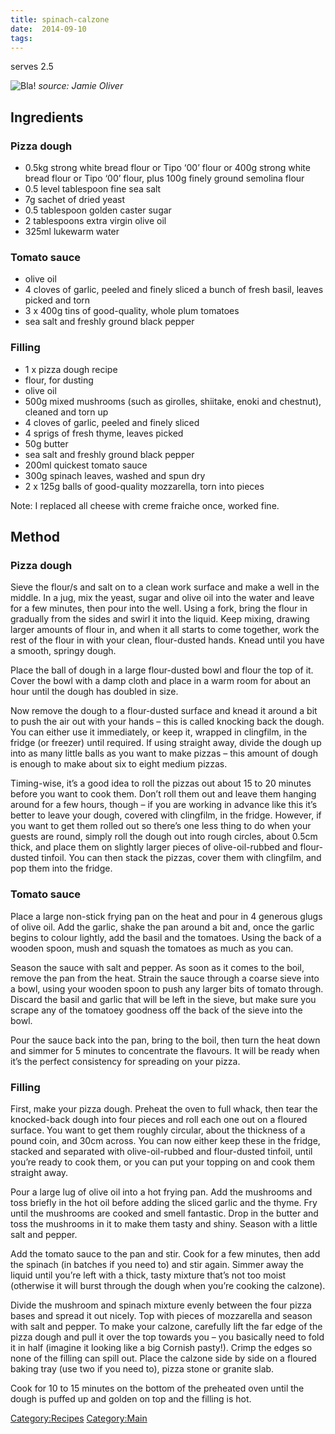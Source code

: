 ```yaml
---
title: spinach-calzone
date:  2014-09-10
tags:
---
```

serves 2.5

![Bla!](Spinach_calzone.jpg "fig:Bla!") *source: Jamie Oliver*

Ingredients
-----------

### Pizza dough

-   0.5kg strong white bread flour or Tipo ‘00’ flour or 400g strong
    white bread flour or Tipo ‘00’ flour, plus 100g finely ground
    semolina flour
-   0.5 level tablespoon fine sea salt
-   7g sachet of dried yeast
-   0.5 tablespoon golden caster sugar
-   2 tablespoons extra virgin olive oil
-   325ml lukewarm water

### Tomato sauce

-   olive oil
-   4 cloves of garlic, peeled and finely sliced a bunch of fresh basil,
    leaves picked and torn
-   3 x 400g tins of good-quality, whole plum tomatoes
-   sea salt and freshly ground black pepper

### Filling

-   1 x pizza dough recipe
-   flour, for dusting
-   olive oil
-   500g mixed mushrooms (such as girolles, shiitake, enoki and
    chestnut), cleaned and torn up
-   4 cloves of garlic, peeled and finely sliced
-   4 sprigs of fresh thyme, leaves picked
-   50g butter
-   sea salt and freshly ground black pepper
-   200ml quickest tomato sauce
-   300g spinach leaves, washed and spun dry
-   2 x 125g balls of good-quality mozzarella, torn into pieces

Note: I replaced all cheese with creme fraiche once, worked fine.

Method
------

### Pizza dough

Sieve the flour/s and salt on to a clean work surface and make a well in
the middle. In a jug, mix the yeast, sugar and olive oil into the water
and leave for a few minutes, then pour into the well. Using a fork,
bring the flour in gradually from the sides and swirl it into the
liquid. Keep mixing, drawing larger amounts of flour in, and when it all
starts to come together, work the rest of the flour in with your clean,
flour-dusted hands. Knead until you have a smooth, springy dough.

Place the ball of dough in a large flour-dusted bowl and flour the top
of it. Cover the bowl with a damp cloth and place in a warm room for
about an hour until the dough has doubled in size.

Now remove the dough to a flour-dusted surface and knead it around a bit
to push the air out with your hands – this is called knocking back the
dough. You can either use it immediately, or keep it, wrapped in
clingfilm, in the fridge (or freezer) until required. If using straight
away, divide the dough up into as many little balls as you want to make
pizzas – this amount of dough is enough to make about six to eight
medium pizzas.

Timing-wise, it’s a good idea to roll the pizzas out about 15 to 20
minutes before you want to cook them. Don’t roll them out and leave them
hanging around for a few hours, though – if you are working in advance
like this it’s better to leave your dough, covered with clingfilm, in
the fridge. However, if you want to get them rolled out so there’s one
less thing to do when your guests are round, simply roll the dough out
into rough circles, about 0.5cm thick, and place them on slightly larger
pieces of olive-oil-rubbed and flour-dusted tinfoil. You can then stack
the pizzas, cover them with clingfilm, and pop them into the fridge.

### Tomato sauce

Place a large non-stick frying pan on the heat and pour in 4 generous
glugs of olive oil. Add the garlic, shake the pan around a bit and, once
the garlic begins to colour lightly, add the basil and the tomatoes.
Using the back of a wooden spoon, mush and squash the tomatoes as much
as you can.

Season the sauce with salt and pepper. As soon as it comes to the boil,
remove the pan from the heat. Strain the sauce through a coarse sieve
into a bowl, using your wooden spoon to push any larger bits of tomato
through. Discard the basil and garlic that will be left in the sieve,
but make sure you scrape any of the tomatoey goodness off the back of
the sieve into the bowl.

Pour the sauce back into the pan, bring to the boil, then turn the heat
down and simmer for 5 minutes to concentrate the flavours. It will be
ready when it’s the perfect consistency for spreading on your pizza.

### Filling

First, make your pizza dough. Preheat the oven to full whack, then tear
the knocked-back dough into four pieces and roll each one out on a
floured surface. You want to get them roughly circular, about the
thickness of a pound coin, and 30cm across. You can now either keep
these in the fridge, stacked and separated with olive-oil-rubbed and
flour-dusted tinfoil, until you’re ready to cook them, or you can put
your topping on and cook them straight away.

Pour a large lug of olive oil into a hot frying pan. Add the mushrooms
and toss briefly in the hot oil before adding the sliced garlic and the
thyme. Fry until the mushrooms are cooked and smell fantastic. Drop in
the butter and toss the mushrooms in it to make them tasty and shiny.
Season with a little salt and pepper.

Add the tomato sauce to the pan and stir. Cook for a few minutes, then
add the spinach (in batches if you need to) and stir again. Simmer away
the liquid until you’re left with a thick, tasty mixture that’s not too
moist (otherwise it will burst through the dough when you’re cooking the
calzone).

Divide the mushroom and spinach mixture evenly between the four pizza
bases and spread it out nicely. Top with pieces of mozzarella and season
with salt and pepper. To make your calzone, carefully lift the far edge
of the pizza dough and pull it over the top towards you – you basically
need to fold it in half (imagine it looking like a big Cornish pasty!).
Crimp the edges so none of the filling can spill out. Place the calzone
side by side on a floured baking tray (use two if you need to), pizza
stone or granite slab.

Cook for 10 to 15 minutes on the bottom of the preheated oven until the
dough is puffed up and golden on top and the filling is hot.

<Category:Recipes> <Category:Main>

